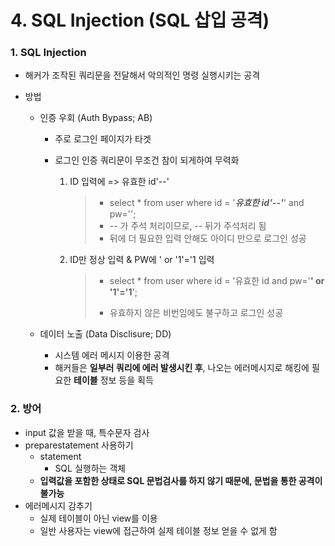 # 4. SQL Injection (SQL 삽입 공격)



### 1. SQL Injection

* 해커가 조작된 쿼리문을 전달해서 악의적인 명령 실행시키는 공격

* 방법

  * 인증 우회 (Auth Bypass; AB)

    * 주로 로그인 페이지가 타겟

    * 로그인 인증 쿼리문이 무조건 참이 되게하여 무력화

      1. ID 입력에 => 유효한 id'--'

         >* select * from user where id = '***유효한 id'--'***' and pw='';
         >* -- 가 주석 처리이므로, -- 뒤가 주석처리 됨
         >* 뒤에 더 필요한 입력 안해도 아이디 만으로 로그인 성공

      2. ID만 정상 입력 & PW에 ' or '1'='1 입력

         >* select * from user where id = '유효한 id and pw='**' or '1'='1**';
         >
         >* 유효하지 않은 비번임에도 불구하고 로그인 성공
    
  * 데이터 노출 (Data Disclisure; DD)
  
    * 시스템 에러 메시지 이용한 공격
    * 해커들은 **일부러 쿼리에 에러 발생시킨 후**, 나오는 에러메시지로 해킹에 필요한 **테이블** 정보 등을 획득



### 2. 방어

* input 값을 받을 때, 특수문자 검사
* preparestatement 사용하기
  * statement
    * SQL 실행하는 객체
  * **입력값을 포함한 상태로 SQL 문법검사를 하지 않기 때문에, 문법을 통한 공격이 불가능**
* 에러메시지 감추기
  * 실제 테이블이 아닌 view를 이용
  * 일반 사용자는 view에 접근하여 실제 테이블 정보 얻을 수 없게 함
